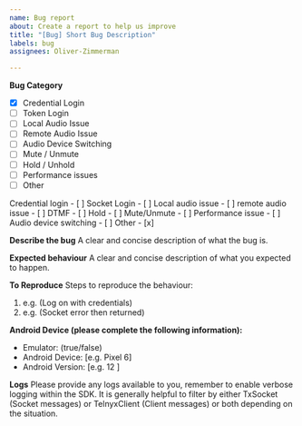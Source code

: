 ```yaml
---
name: Bug report
about: Create a report to help us improve
title: "[Bug] Short Bug Description"
labels: bug
assignees: Oliver-Zimmerman

---
```


**Bug Category**
- [x] Credential Login
- [ ] Token Login
- [ ] Local Audio Issue
- [ ] Remote Audio Issue
- [ ] Audio Device Switching
- [ ] Mute / Unmute
- [ ] Hold / Unhold
- [ ] Performance issues
- [ ] Other

Credential login - [ ]
Socket Login  - [ ]
Local audio issue - [ ]
remote audio issue - [ ]
DTMF - [ ]
Hold - [ ]
Mute/Unmute - [ ]
Performance issue - [ ]
Audio device switching - [ ]
Other - [x]

**Describe the bug**
A clear and concise description of what the bug is.

**Expected behaviour**
A clear and concise description of what you expected to happen.

**To Reproduce**
Steps to reproduce the behaviour:
1. e.g. (Log on with credentials)
2. e.g. (Socket error then returned)

**Android Device (please complete the following information):**
 - Emulator: (true/false)
 - Android Device: [e.g. Pixel 6]
 - Android Version: [e.g. 12 ]

**Logs**
Please provide any logs available to you, remember to enable verbose logging within the SDK. It is generally helpful to filter by either TxSocket (Socket messages) or TelnyxClient (Client messages) or both depending on the situation.
